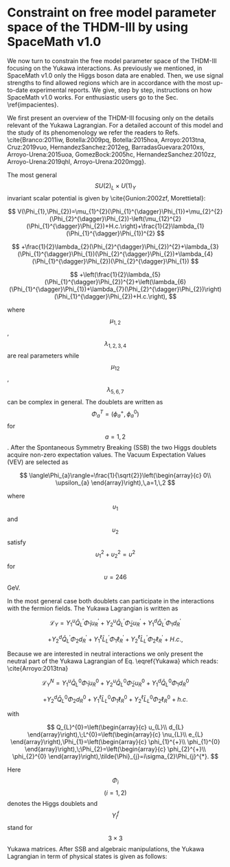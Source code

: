 # Constraint on free model parameter space of the THDM-III by using SpaceMath v1.0

We now turn to constrain the free model parameter space of the THDM-III focusing on the Yukawa interactions. As previously we mentioned, in SpaceMath v1.0 only the Higgs boson data are enabled. Then, we use signal strengths to find allowed regions which are in accordance with the most up-to-date experimental reports. We give, step by step, instructions on how SpaceMath v1.0 works. For enthusiastic users go to the Sec. \ref{impacientes}.

We first present an overview of the THDM-III focusing only on the details relevant of the Yukawa Lagrangian. For a detailed account of this model and the study of its phenomenology we refer the readers to Refs. \cite{Branco:2011iw, Botella:2009pq, Botella:2015hoa, Arroyo:2013tna, Cruz:2019vuo, HernandezSanchez:2012eg, BarradasGuevara:2010xs, Arroyo-Urena:2015uoa, GomezBock:2005hc, HernandezSanchez:2010zz, Arroyo-Urena:2019qhl, Arroyo-Urena:2020mgg}.

The most general $$SU(2)_L\times U(1)_Y$$ invariant scalar potential is given by \cite{Gunion:2002zf, Morettietal}:

$$
V(\Phi_{1},\Phi_{2})=\mu_{1}^{2}(\Phi_{1}^{\dagger}\Phi_{1})+\mu_{2}^{2}(\Phi_{2}^{\dagger}\Phi_{2})-\left(\mu_{12}^{2}(\Phi_{1}^{\dagger}\Phi_{2})+H.c.\right)+\frac{1}{2}\lambda_{1}(\Phi_{1}^{\dagger}\Phi_{1})^{2}
$$

$$
+\frac{1}{2}\lambda_{2}(\Phi_{2}^{\dagger}\Phi_{2})^{2}+\lambda_{3}(\Phi_{1}^{\dagger}\Phi_{1})(\Phi_{2}^{\dagger}\Phi_{2})+\lambda_{4}(\Phi_{1}^{\dagger}\Phi_{2})(\Phi_{2}^{\dagger}\Phi_{1})
$$

$$
+\left(\frac{1}{2}\lambda_{5}(\Phi_{1}^{\dagger}\Phi_{2})^{2}+\left(\lambda_{6}(\Phi_{1}^{\dagger}\Phi_{1})+\lambda_{7}(\Phi_{2}^{\dagger}\Phi_{2})\right)(\Phi_{1}^{\dagger}\Phi_{2})+H.c.\right),
$$

where $$\mu_{1, 2}$$, $$\lambda_{1, 2, 3 ,4}$$ are real parameters while $$\mu_{12}$$, $$\lambda_{5, 6, 7}$$ can be complex in general. The doublets are written as $$\Phi_{a}^T=\left( \phi_{a}^{+}, \phi_{a}^0\right)$$ for $$a=1, 2$$. After the Spontaneous Symmetry Breaking (SSB) the two Higgs doublets acquire non-zero expectation values. The Vacuum Expectation Values (VEV) are selected as

$$
\langle\Phi_{a}\rangle=\frac{1}{\sqrt{2}}\left(\begin{array}{c}
0\\
\upsilon_{a}
\end{array}\right),\,a=1,\,2
$$

where $$\upsilon_1$$ and $$\upsilon_2$$ satisfy $$\upsilon_1^2 + \upsilon_2^2 = \upsilon^2$$ for $$\upsilon=246$$ GeV.

In the most general case both doublets can participate in the interactions with the fermion fields. The Yukawa Lagrangian is written as

$$
\mathcal{L}_{Y}=Y_{1}^{u}\bar{Q}_{L}^{'}\tilde{\Phi}_{1}u_{R}^{'}+Y_{2}^{u}\bar{Q}_{L}^{'}\tilde{\Phi}_{2}u_{R}^{'}+Y_{1}^{d}\bar{Q}_{L}^{'}\Phi_{1}d_{R}^{'}
$$

$$
+Y_{2}^{d}\bar{Q}_{L}^{'}\Phi_{2}d_{R}^{'}+Y_{1}^{\ell}\bar{L}_{L}^{'}\Phi_{1}\ell_{R}^{'}+Y_{2}^{\ell}\bar{L}_{L}^{'}\Phi_{2}\ell_{R}^{'}+H.c.,
$$

Because we are interested in neutral interactions we only present the neutral part of the Yukawa Lagrangian of Eq. \eqref{Yukawa} which reads: \cite{Arroyo:2013tna}

$$
\mathcal{L}_{Y}^{N}=Y_{1}^{u}\bar{Q}_{L}^{0}\tilde{\Phi}_{1}u_{R}^{0}+Y_{2}^{u}\bar{Q}_{L}^{0}\tilde{\Phi}_{2}u_{R}^{0}+Y_{1}^{d}\bar{Q}_{L}^{0}\Phi_{1}d_{R}^{0}
$$

$$
+Y_{2}^{d}\bar{Q}_{L}^{0}\Phi_{2}d_{R}^{0}+Y_{1}^{\ell}\bar{L}_{L}^{0}\Phi_{1}\ell_{R}^{0}+Y_{2}^{\ell}\bar{L}_{L}^{0}\Phi_{2}\ell_{R}^{0}+h.c.
$$

with

$$
Q_{L}^{0}=\left(\begin{array}{c}
u_{L}\\
d_{L}
\end{array}\right),\;L^{0}=\left(\begin{array}{c}
\nu_{L}\\
e_{L}
\end{array}\right),\Phi_{1}=\left(\begin{array}{c}
\phi_{1}^{+}\\
\phi_{1}^{0}
\end{array}\right),\;\Phi_{2}=\left(\begin{array}{c}
\phi_{2}^{+}\\
\phi_{2}^{0}
\end{array}\right),\tilde{\Phi}_{j}=i\sigma_{2}\Phi_{j}^{*}.
$$

Here $$\Phi_i$$ $$(i=1, 2)$$ denotes the Higgs doublets and $$Y_i^f$$ stand for $$3\times3$$ Yukawa matrices. After SSB and algebraic manipulations, the Yukawa Lagrangian in term of physical states is given as follows:
